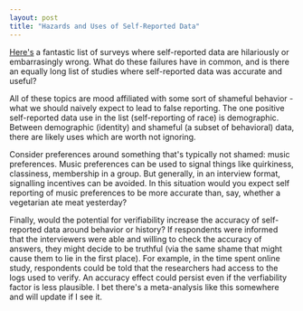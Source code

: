 ```yaml
---
layout: post
title: "Hazards and Uses of Self-Reported Data"
---
```


[Here's][self-reported] a fantastic list of surveys where self-reported data are hilariously or embarrasingly wrong. What do these failures have in common, and is there an equally long list of studies where self-reported data was accurate and useful?

All of these topics are mood affiliated with some sort of shameful behavior - what we should naively expect to lead to false reporting. The one positive self-reported data use in the list (self-reporting of race) is demographic. Between demographic (identity) and shameful (a subset of behavioral) data, there are likely uses which are worth not ignoring.

Consider preferences around something that's typically not shamed: music preferences. Music preferences can be used to signal things like quirkiness, classiness, membership in a group. But generally, in an interview format, signalling incentives can be avoided. In this situation would you expect self reporting of music preferences to be more accurate than, say, whether a vegetarian ate meat yesterday? 

Finally, would the potential for verifiability increase the accuracy of self-reported data around behavior or history? If respondents were informed that the interviewers were able and willing to check the accuracy of answers, they might decide to be truthful (via the same shame that might cause them to lie in the first place). For example, in the time spent online study, respondents could be told that the researchers had access to the logs used to verify. An accuracy effect could persist even if the verfiability factor is less plausible. I bet there's a meta-analysis like this somewhere and will update if I see it.


[self-reported]: https://guzey.com/statistics/dont-believe-self-reported-data/

